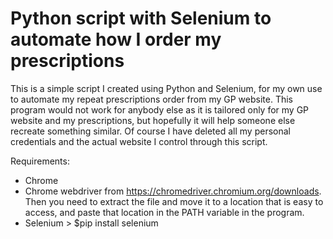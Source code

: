# Python script with Selenium to automate how I order my prescriptions 

This is a simple script I created using Python and Selenium, for my own use to automate my repeat prescriptions order from my GP website.
This program would not work for anybody else as it is tailored only for my GP website and my prescriptions, but hopefully it will help someone else recreate something similar.
Of course I have deleted all my personal credentials and the actual website I control through this script.


Requirements:
* Chrome
* Chrome webdriver from https://chromedriver.chromium.org/downloads. 
    Then you need to extract the file and move it to a location that is easy to access, 
    and paste that location in the PATH variable in the program.
* Selenium > $pip install selenium

